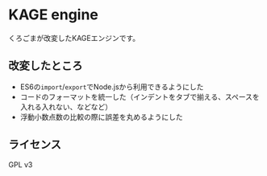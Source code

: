 # KAGE engine

くろごまが改変したKAGEエンジンです。

## 改変したところ

- ES6の`import`/`export`でNode.jsから利用できるようにした
- コードのフォーマットを統一した（インデントをタブで揃える、スペースを入れる入れない、などなど）
- 浮動小数点数の比較の際に誤差を丸めるようにした

## ライセンス

GPL v3
